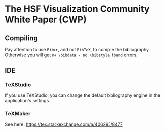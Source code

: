 # The HSF Visualization Community White Paper (CWP)

## Compiling

Pay attention to use `Biber`, and not `BibTeX`, to compile the bibliography. Otherwise you will get `no \bibdata - no \bibstyle found` errors.

## IDE

### TeXStudio

If you use TeXStudio, you can change the default bibliography engine in the application's settings.

### TeXMaker

See here: https://tex.stackexchange.com/a/406295/8477
